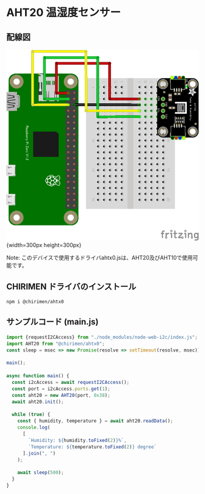 # AHT20 温湿度センサー

## 配線図

![配線図](./schematic.png "schematic"){width=300px height=300px}

Note: このデバイスで使用するドライバahtx0.jsは、AHT20及びAHT10で使用可能です。

## CHIRIMEN ドライバのインストール

```shell
npm i @chirimen/ahtx0
```

## サンプルコード (main.js)

```javascript
import {requestI2CAccess} from "./node_modules/node-web-i2c/index.js";
import AHT20 from "@chirimen/ahtx0";
const sleep = msec => new Promise(resolve => setTimeout(resolve, msec));

main();

async function main() {
  const i2cAccess = await requestI2CAccess();
  const port = i2cAccess.ports.get(1);
  const aht20 = new AHT20(port, 0x38);
  await aht20.init();

  while (true) {
    const { humidity, temperature } = await aht20.readData();
    console.log(
      [
        `Humidity: ${humidity.toFixed(2)}%`,
        `Temperature: ${temperature.toFixed(2)} degree`
      ].join(", ")
    );

    await sleep(500);
  }
}
```
